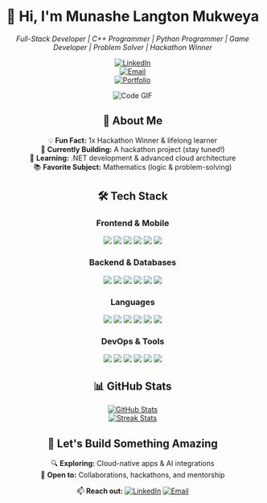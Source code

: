<div align="center">

# 👋 Hi, I'm Munashe Langton Mukweya  
*Full-Stack Developer | C++ Programmer | Python Programmer | Game Developer | Problem Solver | Hackathon Winner*

[![LinkedIn](https://img.shields.io/badge/LinkedIn-2291d6?style=for-the-badge&logo=linkedin&logoColor=white)](https://www.linkedin.com/in/munashe-l-mukweya)  
[![Email](https://img.shields.io/badge/Email-2291d6?style=for-the-badge&logo=chrome&logoColor=white)](mailto:munashemukweya2022@gmail.com)  
[![Portfolio](https://img.shields.io/badge/Portfolio-2291d6?style=for-the-badge&logo=chrome&logoColor=white)](https://munashemukweya.com)

![Code GIF](https://media.giphy.com/media/L1R1tvI9svkIWwpVYr/giphy.gif)

## 👋 About Me  
💡 **Fun Fact:** 1x Hackathon Winner & lifelong learner  
🔨 **Currently Building:** A hackathon project (stay tuned!)  
🧠 **Learning:** .NET development & advanced cloud architecture  
📚 **Favorite Subject:** Mathematics (logic & problem-solving)  

## 🛠 Tech Stack  

### Frontend & Mobile  
<p>
  <img src="https://img.shields.io/badge/React-2291d6?style=for-the-badge&logo=react&logoColor=white">
  <img src="https://img.shields.io/badge/Next.js-2291d6?style=for-the-badge&logo=next.js&logoColor=white">
  <img src="https://img.shields.io/badge/Angular-2291d6?style=for-the-badge&logo=angular&logoColor=white">
  <img src="https://img.shields.io/badge/Tailwind_CSS-2291d6?style=for-the-badge&logo=tailwind-css&logoColor=white">
  <img src="https://img.shields.io/badge/HTML5-2291d6?style=for-the-badge&logo=html5&logoColor=white">
  <img src="https://img.shields.io/badge/CSS3-2291d6?style=for-the-badge&logo=css3&logoColor=white">
</p>

### Backend & Databases  
<p>
  <img src="https://img.shields.io/badge/Node.js-2291d6?style=for-the-badge&logo=node.js&logoColor=white">
  <img src="https://img.shields.io/badge/Django-2291d6?style=for-the-badge&logo=django&logoColor=white">
  <img src="https://img.shields.io/badge/MongoDB-2291d6?style=for-the-badge&logo=mongodb&logoColor=white">
  <img src="https://img.shields.io/badge/PostgreSQL-2291d6?style=for-the-badge&logo=postgresql&logoColor=white">
  <img src="https://img.shields.io/badge/MySQL-2291d6?style=for-the-badge&logo=mysql&logoColor=white">
  <img src="https://img.shields.io/badge/Supabase-2291d6?style=for-the-badge&logo=supabase&logoColor=white">
</p>

### Languages  
<p>
  <img src="https://img.shields.io/badge/Python-2291d6?style=for-the-badge&logo=python&logoColor=white">
  <img src="https://img.shields.io/badge/JavaScript-2291d6?style=for-the-badge&logo=javascript&logoColor=white">
  <img src="https://img.shields.io/badge/TypeScript-2291d6?style=for-the-badge&logo=typescript&logoColor=white">
  <img src="https://img.shields.io/badge/C++-2291d6?style=for-the-badge&logo=c%2B%2B&logoColor=white">
  <img src="https://img.shields.io/badge/Java-2291d6?style=for-the-badge&logo=java&logoColor=white">
  <img src="https://img.shields.io/badge/C%23-2291d6?style=for-the-badge&logo=c-sharp&logoColor=white">
</p>

### DevOps & Tools  
<p>
  <img src="https://img.shields.io/badge/AWS-2291d6?style=for-the-badge&logo=amazon-aws&logoColor=white">
  <img src="https://img.shields.io/badge/Docker-2291d6?style=for-the-badge&logo=docker&logoColor=white">
  <img src="https://img.shields.io/badge/Git-2291d6?style=for-the-badge&logo=git&logoColor=white">
  <img src="https://img.shields.io/badge/Linux-2291d6?style=for-the-badge&logo=linux&logoColor=white">
  <img src="https://img.shields.io/badge/VS_Code-2291d6?style=for-the-badge&logo=visual-studio-code&logoColor=white">
  <img src="https://img.shields.io/badge/Splunk-2291d6?style=for-the-badge&logo=splunk&logoColor=white">
</p>

## 📊 GitHub Stats  
[![GitHub Stats](https://github-readme-stats.vercel.app/api?username=Langton49&show_icons=true&theme=radical)](https://github.com/Langton49)  
[![Streak Stats](https://github-readme-streak-stats.herokuapp.com/?user=Langton49&theme=radical)](https://github.com/Langton49)  

## 🚀 Let's Build Something Amazing  
🔍 **Exploring:** Cloud-native apps & AI integrations  
🤝 **Open to:** Collaborations, hackathons, and mentorship  

📫 **Reach out:** 
[![LinkedIn](https://img.shields.io/badge/LinkedIn-2291d6?style=for-the-badge&logo=linkedin&logoColor=white)](https://www.linkedin.com/in/munashe-mukweya) 
[![Email](https://img.shields.io/badge/Email-2291d6?style=for-the-badge&logo=gmail&logoColor=white)](mailto:munashemukweya2022@gmail.com)

</div>
